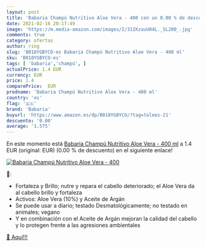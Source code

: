 ```yaml
---
layout: post
title: 'Babaria Champú Nutritivo Aloe Vera - 400 con un 0.00 % de descuento'
date: 2021-02-16 20:17:49
image: 'https://m.media-amazon.com/images/I/31IKzauU04L._SL200_.jpg'
comments: true
category: ofertas
author: ring
slug: 'B018YGBYCO-es Babaria Champú Nutritivo Aloe Vera - 400 ml'
sku: 'B018YGBYCO-es'
tags: [ 'babaria','champú', ]
actualPrice: 1.4 EUR
currency: EUR
price: 1.4
comparePrice:  EUR
prodname: 'Babaria Champú Nutritivo Aloe Vera - 400 ml'
country: 'es'
flag: '🇪🇸'
brand: 'Babaria'
buyurl: 'https://www.amazon.es/dp/B018YGBYCO/?tag=tolees-21'
descuento: '0.00'
average: '1.575'
---
```


En este momento está [Babaria Champú Nutritivo Aloe Vera - 400 ml](https://www.amazon.es/dp/B018YGBYCO/?tag=tolees-21) a 1.4 EUR (original:  EUR) (0.00 %  de descuento) en el siguiente enlace!

[![Babaria Champú Nutritivo Aloe Vera - 400](https://m.media-amazon.com/images/I/31IKzauU04L._SL200_.jpg)](https://www.amazon.es/dp/B018YGBYCO/?tag=tolees-21)

🔎:

- Fortaleza y Brillo; nutre y repara el cabello deteriorado; el Aloe Vera da al cabello brillo y fortaleza
- Activos: Aloe Vera (10%) y Aceite de Argán
- Se puede usar a diario; testado Desmatológicamente; no testado en animales; vegano
- Y en combinación con el Aceite de Argán mejoran la calidad del cabello y lo protegen frente a las agresiones ambientales

[🛒 Aquí!!!](https://www.amazon.es/dp/B018YGBYCO/?tag=tolees-21)
